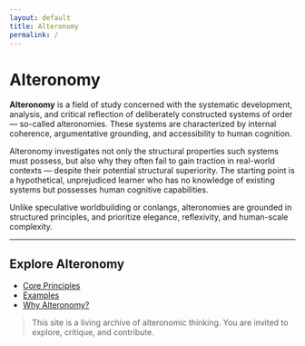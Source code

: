 ```yaml
---
layout: default
title: Alteronomy
permalink: /
---
```


# Alteronomy

**Alteronomy** is a field of study concerned with the systematic development, analysis, and critical reflection of deliberately constructed systems of order — so-called alteronomies. These systems are characterized by internal coherence, argumentative grounding, and accessibility to human cognition.

Alteronomy investigates not only the structural properties such systems must possess, but also why they often fail to gain traction in real-world contexts — despite their potential structural superiority. The starting point is a hypothetical, unprejudiced learner who has no knowledge of existing systems but possesses human cognitive capabilities.

Unlike speculative worldbuilding or conlangs, alteronomies are grounded in structured principles, and prioritize elegance, reflexivity, and human-scale complexity.

---

## Explore Alteronomy

- [Core Principles](./principles/)
- [Examples](./examples/)
- [Why Alteronomy?](./why/)

> This site is a living archive of alteronomic thinking. You are invited to explore, critique, and contribute.
